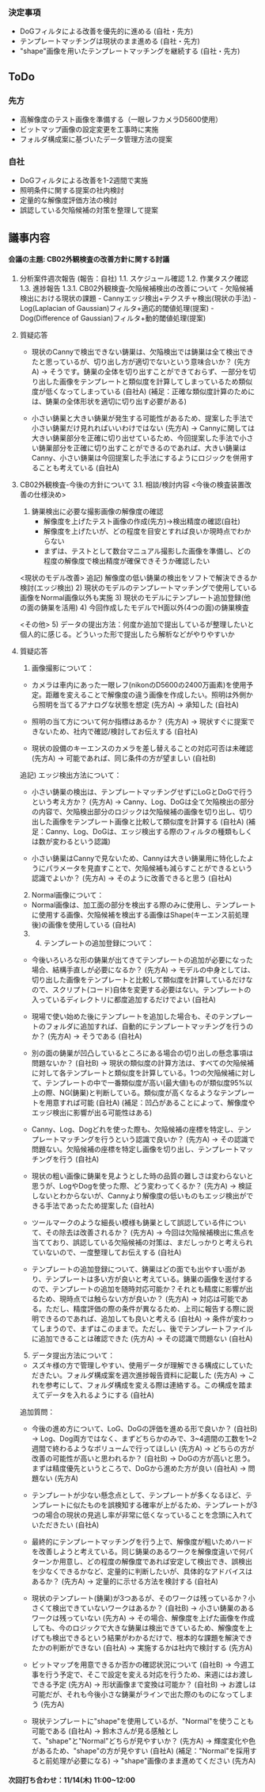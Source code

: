 ### 決定事項
- DoGフィルタによる改善を優先的に進める (自社・先方)
- テンプレートマッチングは現状のまま進める (自社・先方)
- "shape"画像を用いたテンプレートマッチングを継続する (自社・先方)

## ToDo
### 先方
- 高解像度のテスト画像を準備する（一眼レフカメラD5600使用）
- ビットマップ画像の設定変更を工事時に実施
- フォルダ構成案に基づいたデータ管理方法の提案

### 自社
- DoGフィルタによる改善を1-2週間で実施
- 照明条件に関する提案の社内検討
- 定量的な解像度評価方法の検討
- 誤認している欠陥候補の対策を整理して提案

## 議事内容
#### 会議の主題: CB02外観検査の改善方針に関する討議

1. 分析案件週次報告 (報告：自社)
   1.1. スケジュール確認
   1.2. 作業タスク確認
   1.3. 進捗報告
      1.3.1. CB02外観検査-欠陥候補検出の改善について
         - 欠陥候補検出における現状の課題
         - Cannyエッジ検出+テクスチャ検出(現状の手法)
         - Log(Laplacian of Gaussian)フィルタ+適応的閾値処理(提案)
         - Dog(Difference of Gaussian)フィルタ+動的閾値処理(提案)

2. 質疑応答
   - 現状のCannyで検出できない鋳巣は、欠陥検出では鋳巣は全て検出できたと思っているが、切り出し方が適切でないという意味合いか？ (先方A)
     → そうです。鋳巣の全体を切り出すことができておらず、一部分を切り出した画像をテンプレートと類似度を計算してしまっているため類似度が低くなってしまっている (自社A)
     (補足：正確な類似度計算のためには、鋳巣の全体形状を適切に切り出す必要がある)

   - 小さい鋳巣と大きい鋳巣が発生する可能性があるため、提案した手法で小さい鋳巣だけ見れればいいわけではない (先方A)
     → Cannyに関しては大きい鋳巣部分を正確に切り出せているため、今回提案した手法で小さい鋳巣部分を正確に切り出すことができるのであれば、大きい鋳巣はCanny、小さい鋳巣は今回提案した手法にするようにロジックを併用することも考えている (自社A)

3. CB02外観検査-今後の方針について
   3.1. 相談/検討内容
   <今後の検査装置改善の仕様決め>
   1) 鋳巣検出に必要な撮影画像の解像度の確認
      - 解像度を上げたテスト画像の作成(先方)→検出精度の確認(自社)
      - 解像度を上げたいが、どの程度を目安とすれば良いか現時点でわからない
      - まずは、テストとして数台マニュアル撮影した画像を準備し、どの程度の解像度で検出精度が確保できそうか確認したい

   <現状のモデル改善>
   追記) 解像度の低い鋳巣の検出をソフトで解決できるか検討(エッジ検出)
   2) 現状のモデルのテンプレートマッチングで使用している画像をNormal画像以外も実施
   3) 現状のモデルにテンプレート追加登録(他の面の鋳巣を活用)
   4) 今回作成したモデルでH面以外(4つの面)の鋳巣検査

   <その他>
   5) データの提出方法：何度か追加で提出しているが整理したいと個人的に感じる。どういった形で提出したら解析などがやりやすいか

4. 質疑応答
   1) 画像撮影について：
   - カメラは車内にあった一眼レフ(nikonのD5600の2400万画素)を使用予定。距離を変えることで解像度の違う画像を作成したい。照明は外側から照明を当てるアナログな状態を想定 (先方A)
     → 承知した (自社A)

   - 照明の当て方について何か指標はあるか？ (先方A)
     → 現状すぐに提案できないため、社内で確認/検討してお伝えする (自社A)

   - 現状の設備のキーエンスのカメラを差し替えることの対応可否は未確認 (先方A)
     → 可能であれば、同じ条件の方が望ましい (自社B)

   追記) エッジ検出方法について：
   - 小さい鋳巣の検出は、テンプレートマッチングせずにLoGとDoGで行うという考え方か？ (先方A)
     → Canny、Log、DoGは全て欠陥検出の部分の内容で、欠陥検出部分のロジックは欠陥候補の画像を切り出し、切り出した画像をテンプレート画像と比較して類似度を計算する (自社A)
     (補足：Canny、Log、DoGは、エッジ検出する際のフィルタの種類もしくは数が変わるという認識)

   - 小さい鋳巣はCannyで見ないため、Cannyは大きい鋳巣用に特化したようにパラメータを見直すことで、欠陥候補も減らすことができるという認識でよいか？ (先方A)
     → そのように改善できると思う (自社A)

   2) Normal画像について：
   - Normal画像は、加工面の部分を検出する際のみに使用し、テンプレートに使用する画像、欠陥候補を検出する画像はShape(キーエンス前処理後)の画像を使用している (自社A)

   3) 4) テンプレートの追加登録について：
   - 今後いろいろな形の鋳巣が出てきてテンプレートの追加が必要になった場合、結構手直しが必要になるか？ (先方A)
     → モデルの中身としては、切り出した画像をテンプレートと比較して類似度を計算しているだけなので、スクリプト(コード)自体を変更する必要はない。テンプレートの入っているディレクトリに都度追加するだけでよい (自社A)

   - 現場で使い始めた後にテンプレートを追加した場合も、そのテンプレートのフォルダに追加すれば、自動的にテンプレートマッチングを行うのか？ (先方A)
     → そうである (自社A)

   - 別の面の鋳巣が凹凸しているところにある場合の切り出しの懸念事項は問題ないか？ (自社B)
     → 現状の類似度の計算方法は、すべての欠陥候補に対して各テンプレートと類似度を計算している。1つの欠陥候補に対して、テンプレートの中で一番類似度が高い(最大値)ものが類似度95%以上の際、NG(鋳巣)と判断している。類似度が高くなるようなテンプレートを用意すれば可能 (自社A)
     (補足：凹凸があることによって、解像度やエッジ検出に影響が出る可能性はある)

   - Canny、Log、Dogどれを使った際も、欠陥候補の座標を特定し、テンプレートマッチングを行うという認識で良いか？ (先方A)
     → その認識で問題ない。欠陥候補の座標を特定し画像を切り出し、テンプレートマッチングを行う (自社A)

   - 現状の粗い画像に鋳巣を見ようとした時の品質の難しさは変わらないと思うが、LogやDogを使った際、どう変わってくるか？ (先方A)
     → 検証しないとわからないが、Cannyより解像度の低いものもエッジ検出ができる手法であったため提案した (自社A)

   - ツールマークのような細長い模様も鋳巣として誤認している件について、その除去は改善されるか？ (先方A)
     → 今回は欠陥候補検出に焦点を当てており、誤認している欠陥候補の対策は、まだしっかりと考えられていないので、一度整理してお伝えする (自社A)

   - テンプレートの追加登録について、鋳巣はどの面でも出やすい面があり、テンプレートは多い方が良いと考えている。鋳巣の画像を送付するので、テンプレートの追加を随時対応可能か？それとも精度に影響が出るため、現時点では触らない方が良いか？ (先方A)
     → 対応は可能である。ただし、精度評価の際の条件が異なるため、上司に報告する際に説明できるのであれば、追加しても良いと考える (自社A)
     → 条件が変わってしまうので、まずはこのままで。ただし、後でテンプレートファイルに追加できることは確認できた (先方A)
     → その認識で問題ない (自社A)

   5) データ提出方法について：
   - スズキ様の方で管理しやすい、使用データが理解できる構成にしていただきたい。フォルダ構成案を週次進捗報告資料に記載した (先方A)
     → これを参考にして、フォルダ構成を変える際は連絡する。この構成を踏まえてデータを入れるようにする (自社A)

   追加質問：
   - 今後の進め方について、LoG、DoGの評価を進める形で良いか？ (自社B)
     → Log、Dog両方ではなく、まずどちらかのみで、3~4週間の工数を1~2週間で終わるようなボリュームで行ってほしい (先方A)
     → どちらの方が改善の可能性が高いと思われるか？ (自社B)
     → DoGの方が高いと思う。まずは精度優先というところで、DoGから進めた方が良い (自社A)
     → 問題ない (先方A)

   - テンプレートが少ない懸念点として、テンプレートが多くなるほど、テンプレートに似たものを誤検知する確率が上がるため、テンプレートが3つの場合の現状の見逃し率が非常に低くなっていることを念頭に入れていただきたい (自社A)

   - 最終的にテンプレートマッチングを行う上で、解像度が粗いためハードを改善しようと考えている。同じ鋳巣のあるワークを解像度違いで何パターンか用意し、どの程度の解像度であれば安定して検出でき、誤検出を少なくできるかなど、定量的に判断したいが、具体的なアドバイスはあるか？ (先方A)
     → 定量的に示せる方法を検討する (自社A)

   - 現状のテンプレート(鋳巣)が3つあるが、そのワークは残っているか？小さくて検出できていないワークはあるか？ (自社B)
     → 小さい鋳巣のあるワークは残っていない (先方A)
     → その場合、解像度を上げた画像を作成しても、今のロジックで大きな鋳巣は検出できているため、解像度を上げても検出できるという結果がわかるだけで、根本的な課題を解決できたかの判断ができない (自社A)
     → 実施するかは社内で検討する (先方A)

   - ビットマップを用意できるか否かの確認状況について (自社B)
     → 今週工事を行う予定で、そこで設定を変える対応を行うため、来週にはお渡しできる予定 (先方A)
     → 形状画像まで変換は可能か？ (自社B)
     → お渡しは可能だが、それも今後小さな鋳巣がラインで出た際のものになってしまう (先方A)

   - 現状テンプレートに"shape"を使用しているが、"Normal"を使うことも可能である (自社A)
     → 鈴木さんが見る感触として、"shape"と"Normal"どちらが見やすいか？ (先方A)
     → 輝度変化や色があるため、"shape"の方が見やすい (自社A)
     (補足："Normal"を採用すると前処理が必要になる)
     → "shape"画像のまま進めてください (先方A)

#### 次回打ち合わせ：11/14(木) 11:00~12:00
